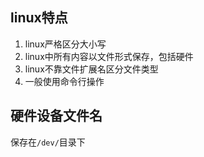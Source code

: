 ## linux特点

1. linux严格区分大小写
2. linux中所有内容以文件形式保存，包括硬件
3. linux不靠文件扩展名区分文件类型
4. 一般使用命令行操作

## 硬件设备文件名

保存在`/dev/`目录下